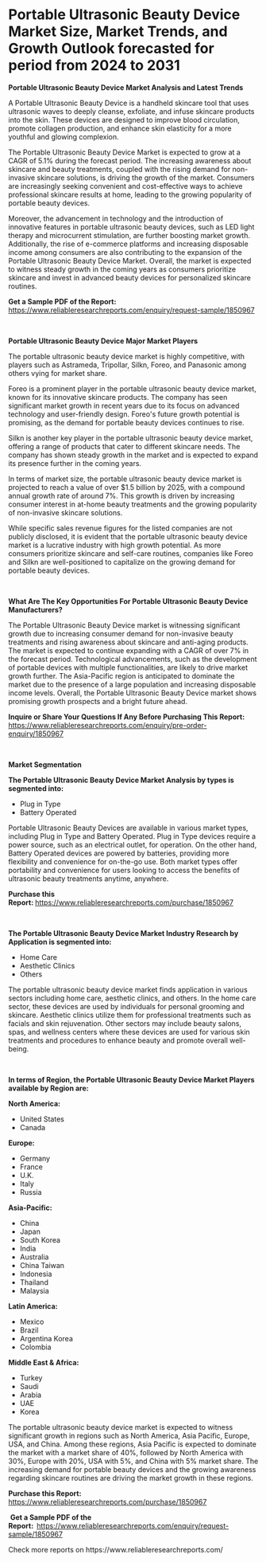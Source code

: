 <p><h1>Portable Ultrasonic Beauty Device Market Size, Market Trends, and Growth Outlook forecasted for period from 2024 to 2031</h1></p><p><strong>Portable Ultrasonic Beauty Device Market Analysis and Latest Trends</strong></p>
<p><p>A Portable Ultrasonic Beauty Device is a handheld skincare tool that uses ultrasonic waves to deeply cleanse, exfoliate, and infuse skincare products into the skin. These devices are designed to improve blood circulation, promote collagen production, and enhance skin elasticity for a more youthful and glowing complexion.</p><p>The Portable Ultrasonic Beauty Device Market is expected to grow at a CAGR of 5.1% during the forecast period. The increasing awareness about skincare and beauty treatments, coupled with the rising demand for non-invasive skincare solutions, is driving the growth of the market. Consumers are increasingly seeking convenient and cost-effective ways to achieve professional skincare results at home, leading to the growing popularity of portable beauty devices.</p><p>Moreover, the advancement in technology and the introduction of innovative features in portable ultrasonic beauty devices, such as LED light therapy and microcurrent stimulation, are further boosting market growth. Additionally, the rise of e-commerce platforms and increasing disposable income among consumers are also contributing to the expansion of the Portable Ultrasonic Beauty Device Market. Overall, the market is expected to witness steady growth in the coming years as consumers prioritize skincare and invest in advanced beauty devices for personalized skincare routines.</p></p>
<p><strong>Get a Sample PDF of the Report:&nbsp;</strong> <a href="https://www.reliableresearchreports.com/enquiry/request-sample/1850967">https://www.reliableresearchreports.com/enquiry/request-sample/1850967</a></p>
<p>&nbsp;</p>
<p><strong>Portable Ultrasonic Beauty Device Major Market Players</strong></p>
<p><p>The portable ultrasonic beauty device market is highly competitive, with players such as Astrameda, Tripollar, Silkn, Foreo, and Panasonic among others vying for market share. </p><p>Foreo is a prominent player in the portable ultrasonic beauty device market, known for its innovative skincare products. The company has seen significant market growth in recent years due to its focus on advanced technology and user-friendly design. Foreo's future growth potential is promising, as the demand for portable beauty devices continues to rise.</p><p>Silkn is another key player in the portable ultrasonic beauty device market, offering a range of products that cater to different skincare needs. The company has shown steady growth in the market and is expected to expand its presence further in the coming years.</p><p>In terms of market size, the portable ultrasonic beauty device market is projected to reach a value of over $1.5 billion by 2025, with a compound annual growth rate of around 7%. This growth is driven by increasing consumer interest in at-home beauty treatments and the growing popularity of non-invasive skincare solutions.</p><p>While specific sales revenue figures for the listed companies are not publicly disclosed, it is evident that the portable ultrasonic beauty device market is a lucrative industry with high growth potential. As more consumers prioritize skincare and self-care routines, companies like Foreo and Silkn are well-positioned to capitalize on the growing demand for portable beauty devices.</p></p>
<p>&nbsp;</p>
<p><strong>What Are The Key Opportunities For Portable Ultrasonic Beauty Device Manufacturers?</strong></p>
<p><p>The Portable Ultrasonic Beauty Device market is witnessing significant growth due to increasing consumer demand for non-invasive beauty treatments and rising awareness about skincare and anti-aging products. The market is expected to continue expanding with a CAGR of over 7% in the forecast period. Technological advancements, such as the development of portable devices with multiple functionalities, are likely to drive market growth further. The Asia-Pacific region is anticipated to dominate the market due to the presence of a large population and increasing disposable income levels. Overall, the Portable Ultrasonic Beauty Device market shows promising growth prospects and a bright future ahead.</p></p>
<p><strong>Inquire or Share Your Questions If Any Before Purchasing This Report:</strong> <a href="https://www.reliableresearchreports.com/enquiry/pre-order-enquiry/1850967">https://www.reliableresearchreports.com/enquiry/pre-order-enquiry/1850967</a></p>
<p>&nbsp;</p>
<p><strong>Market Segmentation</strong></p>
<p><strong>The Portable Ultrasonic Beauty Device Market Analysis by types is segmented into:</strong></p>
<p><ul><li>Plug in Type</li><li>Battery Operated</li></ul></p>
<p><p>Portable Ultrasonic Beauty Devices are available in various market types, including Plug in Type and Battery Operated. Plug in Type devices require a power source, such as an electrical outlet, for operation. On the other hand, Battery Operated devices are powered by batteries, providing more flexibility and convenience for on-the-go use. Both market types offer portability and convenience for users looking to access the benefits of ultrasonic beauty treatments anytime, anywhere.</p></p>
<p><strong>Purchase this Report:&nbsp;</strong><a href="https://www.reliableresearchreports.com/purchase/1850967">https://www.reliableresearchreports.com/purchase/1850967</a></p>
<p>&nbsp;</p>
<p><strong>The Portable Ultrasonic Beauty Device Market Industry Research by Application is segmented into:</strong></p>
<p><ul><li>Home Care</li><li>Aesthetic Clinics</li><li>Others</li></ul></p>
<p><p>The portable ultrasonic beauty device market finds application in various sectors including home care, aesthetic clinics, and others. In the home care sector, these devices are used by individuals for personal grooming and skincare. Aesthetic clinics utilize them for professional treatments such as facials and skin rejuvenation. Other sectors may include beauty salons, spas, and wellness centers where these devices are used for various skin treatments and procedures to enhance beauty and promote overall well-being.</p></p>
<p>&nbsp;</p>
<p><strong>In terms of Region, the Portable Ultrasonic Beauty Device Market Players available by Region are:</strong></p>
<p>
    <p> <strong> North America: </strong>
        <ul>
            <li>United States</li>
            <li>Canada</li>
        </ul>
        </p> 
    <p> <strong> Europe: </strong>
        <ul>
            <li>Germany</li>
            <li>France</li>
            <li>U.K.</li>
            <li>Italy</li>
            <li>Russia</li>
        </ul>
        </p> 
    <p> <strong> Asia-Pacific: </strong>
        <ul>
            <li>China</li>
            <li>Japan</li>
            <li>South Korea</li>
            <li>India</li>
            <li>Australia</li>
            <li>China Taiwan</li>
            <li>Indonesia</li>
            <li>Thailand</li>
            <li>Malaysia</li>
        </ul>
        </p> 
    <p> <strong> Latin America: </strong>
        <ul>
            <li>Mexico</li>
            <li>Brazil</li>
            <li>Argentina Korea</li>
            <li>Colombia</li>
        </ul>
        </p> 
    <p> <strong> Middle East & Africa: </strong>
        <ul>
            <li>Turkey</li>
            <li>Saudi</li>
            <li>Arabia</li>
            <li>UAE</li>
            <li>Korea</li>
        </ul>
    </p>
    </p>
<p><p>The portable ultrasonic beauty device market is expected to witness significant growth in regions such as North America, Asia Pacific, Europe, USA, and China. Among these regions, Asia Pacific is expected to dominate the market with a market share of 40%, followed by North America with 30%, Europe with 20%, USA with 5%, and China with 5% market share. The increasing demand for portable beauty devices and the growing awareness regarding skincare routines are driving the market growth in these regions.</p></p>
<p><strong>Purchase this Report: </strong><a href="https://www.reliableresearchreports.com/purchase/1850967">https://www.reliableresearchreports.com/purchase/1850967</a></p>
<p>&nbsp;<strong>Get a Sample PDF of the Report:&nbsp;&nbsp;</strong><a href="https://www.reliableresearchreports.com/enquiry/request-sample/1850967">https://www.reliableresearchreports.com/enquiry/request-sample/1850967</a></p>
<p><strong></strong></p>
<p>Check more reports on https://www.reliableresearchreports.com/</p>